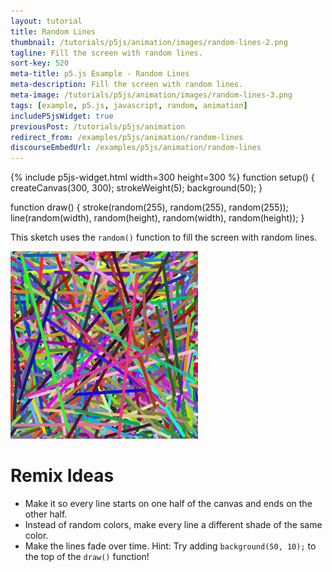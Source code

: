 ```yaml
---
layout: tutorial
title: Random Lines
thumbnail: /tutorials/p5js/animation/images/random-lines-2.png
tagline: Fill the screen with random lines.
sort-key: 520
meta-title: p5.js Example - Random Lines
meta-description: Fill the screen with random lines.
meta-image: /tutorials/p5js/animation/images/random-lines-3.png
tags: [example, p5.js, javascript, random, animation]
includeP5jsWidget: true
previousPost: /tutorials/p5js/animation
redirect_from: /examples/p5js/animation/random-lines
discourseEmbedUrl: /examples/p5js/animation/random-lines
---
```


{% include p5js-widget.html width=300 height=300 %}
function setup() {
  createCanvas(300, 300);
  strokeWeight(5);
  background(50);
}

function draw() {
  stroke(random(255), random(255), random(255));
  line(random(width), random(height), random(width), random(height));
}
</script>

This sketch uses the `random()` function to fill the screen with random lines.

![random lines](/tutorials/p5js/animation/images/random-lines-1.png)

# Remix Ideas

- Make it so every line starts on one half of the canvas and ends on the other half.
- Instead of random colors, make every line a different shade of the same color.
- Make the lines fade over time. Hint: Try adding `background(50, 10);` to the top of the `draw()` function!

